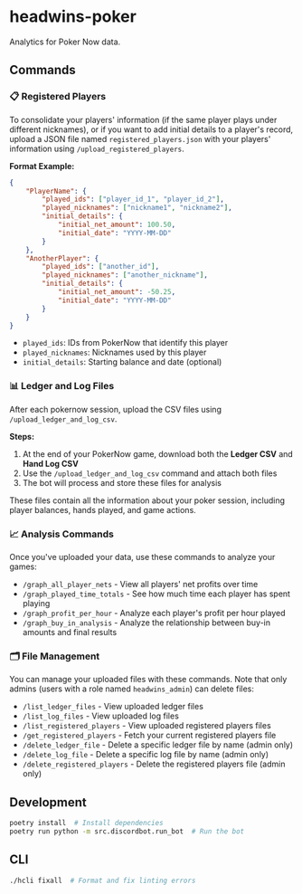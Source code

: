 # headwins-poker

Analytics for Poker Now data.

## Commands

### 📋 Registered Players

To consolidate your players' information (if the same player plays under different nicknames), or if you want to add initial details to a player's record, upload a JSON file named `registered_players.json` with your players' information using `/upload_registered_players`.

**Format Example:**
```json
{
    "PlayerName": {
        "played_ids": ["player_id_1", "player_id_2"],
        "played_nicknames": ["nickname1", "nickname2"],
        "initial_details": {
            "initial_net_amount": 100.50,
            "initial_date": "YYYY-MM-DD"
        }
    },
    "AnotherPlayer": {
        "played_ids": ["another_id"],
        "played_nicknames": ["another_nickname"],
        "initial_details": {
            "initial_net_amount": -50.25,
            "initial_date": "YYYY-MM-DD"
        }
    }
}
```

- `played_ids`: IDs from PokerNow that identify this player
- `played_nicknames`: Nicknames used by this player
- `initial_details`: Starting balance and date (optional)

### 📊 Ledger and Log Files

After each pokernow session, upload the CSV files using `/upload_ledger_and_log_csv`.

**Steps:**
1. At the end of your PokerNow game, download both the **Ledger CSV** and **Hand Log CSV**
2. Use the `/upload_ledger_and_log_csv` command and attach both files
3. The bot will process and store these files for analysis

These files contain all the information about your poker session, including player balances, hands played, and game actions.

### 📈 Analysis Commands

Once you've uploaded your data, use these commands to analyze your games:

- `/graph_all_player_nets` - View all players' net profits over time
- `/graph_played_time_totals` - See how much time each player has spent playing
- `/graph_profit_per_hour` - Analyze each player's profit per hour played
- `/graph_buy_in_analysis` - Analyze the relationship between buy-in amounts and final results

### 🗂️ File Management

You can manage your uploaded files with these commands. Note that only admins (users with a role named `headwins_admin`) can delete files:

- `/list_ledger_files` - View uploaded ledger files
- `/list_log_files` - View uploaded log files
- `/list_registered_players` - View uploaded registered players files
- `/get_registered_players` - Fetch your current registered players file
- `/delete_ledger_file` - Delete a specific ledger file by name (admin only)
- `/delete_log_file` - Delete a specific log file by name (admin only)
- `/delete_registered_players` - Delete the registered players file (admin only)

## Development

```bash
poetry install  # Install dependencies
poetry run python -m src.discordbot.run_bot  # Run the bot
```

## CLI

```bash
./hcli fixall  # Format and fix linting errors
```


